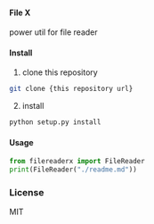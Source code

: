 #### File X

power util for file reader

#### Install 

1. clone this repository
``` sh
git clone {this repository url}
```

2. install
``` sh
python setup.py install
```

#### Usage

``` python
from filereaderx import FileReader
print(FileReader("./readme.md"))
```

### License
MIT